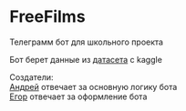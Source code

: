 # FreeFilms
Телеграмм бот для школьного проекта

Бот берет данные из [датасета](https://www.kaggle.com/datasets/alexandertesemnikov/kinopoisktop250russiandataset) с kaggle

Создатели:<br/>
[Андрей](https://github.com/teplov-andrew) отвечает за основную логику бота <br/>
[Егор](https://github.com/EgorPrilepiN43) отвечает за оформление бота <br/>


